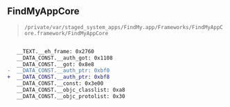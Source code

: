 ## FindMyAppCore

> `/private/var/staged_system_apps/FindMy.app/Frameworks/FindMyAppCore.framework/FindMyAppCore`

```diff

   __TEXT.__eh_frame: 0x2760
   __DATA_CONST.__auth_got: 0x1108
   __DATA_CONST.__got: 0x8e8
-  __DATA_CONST.__auth_ptr: 0xbf0
+  __DATA_CONST.__auth_ptr: 0xbf8
   __DATA_CONST.__const: 0x3e00
   __DATA_CONST.__objc_classlist: 0xa8
   __DATA_CONST.__objc_protolist: 0x30

```
